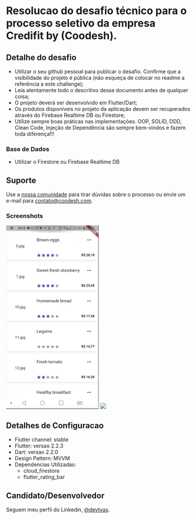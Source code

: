 <h1>Resolucao do desafio técnico para o processo seletivo da empresa Credifit by (Coodesh).</h1>

<h2>Detalhe do desafio</h2>

- Utilizar o seu github pessoal para publicar o desafio. Confirme que a visibilidade do projeto é pública (não esqueça de colocar no readme a referência a este challenge);
- Leia atentamente todo o descritivo desse documento antes de qualquer coisa;
- O projeto deverá ser desenvolvido em Flutter/Dart;
- Os produtos disponíveis no projeto da aplicação devem ser recuperados através do Firebase Realtime DB ou Firestore;
- Utilize sempre boas práticas nas implementações. OOP, SOLID, DDD, Clean Code, Injeção de Dependência são sempre bem-vindos e fazem toda diferença!!!

###  Base de Dados
 
- Utilizar o Firestore ou Firebase Realtime DB

## Suporte

Use a [nossa comunidade](https://coodesh.com/desenvolvedores#community) para tirar dúvidas sobre o processo ou envie um e-mail para contato@coodesh.com.
### Screenshots 

<img src="assets/listProd1.png" height="500em" /> 
<img src="assets/crud2.png" height="500em" />

<h2>Detalhes de Configuracao</h2>
  
  * Flutter channel: stable 
  * Flutter: versao 2.2.3
  * Dart: versao 2.2.0
  * Design Pattern: MVVM
  * Dependencias Utilizadas:  
    - cloud_firestore
    - flutter_rating_bar
  
## Candidato/Desenvolvedor

Seguem meu perfil do Linkedin, [@devtvas](https://www.linkedin.com/in/devtvas/).

